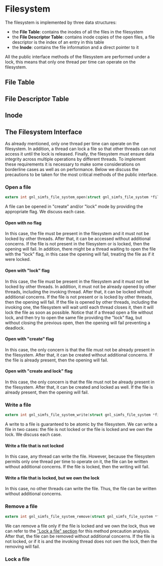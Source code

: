 # Filesystem
The filesystem is implemented by three data structures: 

- the **File Table**: contains the inodes of all the files in the filesystem 
- the **File Descriptor Table**: contains inode copies of the open files, a file descriptor is the index of an entry in this table
- the **Inode**: contains the file information and a direct pointer to it

All the public interface methods of the filesystem are performed under a lock, this means that only one thread per time
can operate on the filesystem.

## File Table

## File Descriptor Table

## Inode

## The Filesystem Interface
As already mentioned, only one thread per time can operate on the filesystem. In addition, a thread can lock a file so 
that other threads can not access it until the lock is released. Finally, the filesystem must ensure data integrity 
across multiple operations by different threads. To implement these requirements it is necessary to make some considerations 
on borderline cases as well as on performance. Below we discuss the precautions to be taken for the most critical methods 
of the public interface.

### Open a file
```c 
extern int gnl_simfs_file_system_open(struct gnl_simfs_file_system *file_system, const char *filename, int flags, unsigned int pid);
```
A file can be opened in "create" and/or "lock" mode by providing the appropriate flag. We discuss each case.

#### Open with no flag
In this case, the file must be present in the filesystem and it must not be locked by other threads. After that, it can 
be accessed without additional concerns. If the file is not present in the filesystem or is locked, then the opening will fail.
In addition, there might be a thread waiting to open the file with the "lock" flag, in this case the opening will fail,
treating the file as if it were locked.

#### Open with "lock" flag
In this case, the file must be present in the filesystem and it must not be locked by other threads. In addition, it 
must not be already opened by other threads, including the invoking thread. After that, it can be locked without 
additional concerns. If the file is not present or is locked by other threads, then the opening will fail. If the file is 
opened by other threads, including the invoking one, the filesystem will wait until each thread closes it, then it will 
lock the file as soon as possible. Notice that if a thread open a file without lock, and then try to open the same file
providing the "lock" flag, but without closing the previous open, then the opening will fail preventing a deadlock. 

#### Open with "create" flag
In this case, the only concern is that the file must not be already present in the filesystem. After that, it can be
created without additional concerns. If the file is already present, then the opening will fail.

#### Open with "create and lock" flag
In this case, the only concern is that the file must not be already present in the filesystem. After that, it can be 
created and locked as well. If the file is already present, then the opening will fail.

### Write a file
```c 
extern int gnl_simfs_file_system_write(struct gnl_simfs_file_system *file_system, int fd, const void *buf, size_t count, unsigned int pid);
```
A write to a file is guaranteed to be atomic by the filesystem. We can write a file in two cases: the file is not locked 
or the file is locked and we own the lock. We discuss each case.

#### Write a file that is not locked
In this case, any thread can write the file. However, because the filesystem permits only one thread per time to operate 
on it, the file can be written without additional concerns. If the file is locked, then the writing will fail.

#### Write a file that is locked, but we own the lock
In this case, no other threads can write the file. Thus, the file can be written without additional concerns.

### Remove a file
```c 
extern int gnl_simfs_file_system_remove(struct gnl_simfs_file_system *file_system, const char *filename, unsigned int pid);
```
We can remove a file only if the file is locked and we own the lock, thus we can refer to the ["Lock a file" section](#lock-a-file)
for this method precaution analysis. After that, the file can be removed without additional concerns. If the file is not 
locked, or if it is and the invoking thread does not own the lock, then the removing will fail.

### Lock a file

